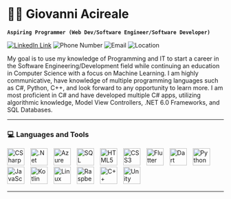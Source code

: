 # 👨‍💻 Giovanni Acireale

<!--
**GiovanniAcireale/GiovanniAcireale** is a ✨ _special_ ✨ repository because its `README.md` (this file) appears on your GitHub profile.

Here are some ideas to get you started:

- 🔭 I’m currently working on ...
- 🌱 I’m currently learning ...
- 👯 I’m looking to collaborate on ...
- 🤔 I’m looking for help with ...
- 💬 Ask me about ...
- 📫 How to reach me: ...
- 😄 Pronouns: ...
- ⚡ Fun fact: ...
-->
**`Aspiring Programmer (Web Dev/Software Engineer/Software Developer)`**

<a href="https://www.linkedin.com/in/giovanni-acireale/"><img alt="LinkedIn Link" title="My LinkedIn" src="https://custom-icon-badges.demolab.com/badge/-Linkedin-1155ba?style=for-the-badge&logoColor=white&logo=repo"/></a>
<img alt="Phone Number" title=" My Phone Number" src="https://custom-icon-badges.demolab.com/badge/-407--694--6556-red?style=for-the-badge&logo=phone&logoColor=white"/>
<img alt="Email" title="My Email" src="https://custom-icon-badges.demolab.com/badge/-gio.acireale@gmail.com-55960c?style=for-the-badge&logo=mention&logoColor=white"/>
<img alt="Location" title="My Location" src="https://custom-icon-badges.demolab.com/badge/Florida-USA-blue?style=for-the-badge&logo=location&logoColor=white"/>

My goal is to use my knowledge of Programming and IT to start a career in the Software Engineering/Development field while continuing an education in Computer Science with a focus on Machine Learning. I am highly communicative, have knowledge of multiple programming languages such as C#, Python, C++, and look forward to any opportunity to learn more. I am most proficient in C# and have developed multiple C# apps, utilizing algorithmic knowledge, Model View Controllers, .NET 6.0 Frameworks, and SQL Databases.

---

### 💻 Languages and Tools  

<img title="CSharp" width="40px" style="padding-right:10px;" src="https://cdn.jsdelivr.net/gh/devicons/devicon/icons/csharp/csharp-original.svg" /> <img title=".Net" width="40px" style="padding-right:10px;" src="https://cdn.jsdelivr.net/gh/devicons/devicon/icons/dot-net/dot-net-plain-wordmark.svg" /> <img title="Azure" width="40px" style="padding-right:10px;" src="https://cdn.jsdelivr.net/gh/devicons/devicon/icons/azure/azure-original.svg" /> <img title="SQL" width="40px" style="padding-right:10px;" src="https://cdn.jsdelivr.net/gh/devicons/devicon/icons/mysql/mysql-original.svg" /> <img title="HTML5" width="40px" style="padding-right:10px;" src="https://cdn.jsdelivr.net/gh/devicons/devicon/icons/html5/html5-original.svg" /> <img title="CSS3" width="40px" style="padding-right:10px;" src="https://cdn.jsdelivr.net/gh/devicons/devicon/icons/css3/css3-original.svg" /> <img title="Flutter" width="40px" style="padding-right:10px;" src="https://cdn.jsdelivr.net/gh/devicons/devicon/icons/flutter/flutter-original.svg" /> <img title="Dart" width="40px" style="padding-right:10px;" src="https://cdn.jsdelivr.net/gh/devicons/devicon/icons/dart/dart-original.svg" /> <img title="Python" width="40px" style="padding-right:10px;" src="https://cdn.jsdelivr.net/gh/devicons/devicon/icons/python/python-original.svg" /> <img title="JavaScript" width="40px" style="padding-right:10px;" src="https://cdn.jsdelivr.net/gh/devicons/devicon/icons/javascript/javascript-plain.svg" /> <img title="Kotlin" width="40px" style="padding-right:10px;" src="https://cdn.jsdelivr.net/gh/devicons/devicon/icons/kotlin/kotlin-original.svg" /> <img title="Linux" width="40px" style="padding-right:10px;" src="https://cdn.jsdelivr.net/gh/devicons/devicon/icons/linux/linux-original.svg" /> <img title="Raspberry Pi" width="40px" style="padding-right:10px;" src="https://cdn.jsdelivr.net/gh/devicons/devicon/icons/raspberrypi/raspberrypi-original.svg" /> <img title="C++" width="40px" style="padding-right:10px;" src="https://cdn.jsdelivr.net/gh/devicons/devicon/icons/cplusplus/cplusplus-original.svg" /> <img title="Unity" width="40px" style="padding-right:10px;" src="https://cdn.jsdelivr.net/gh/devicons/devicon/icons/unity/unity-original.svg" />

---

<!--
to be continued
-->
